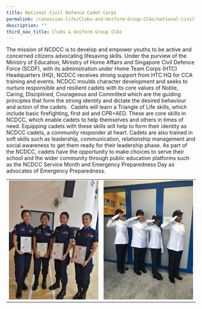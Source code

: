 ```yaml
---
title: National Civil Defence Cadet Corps
permalink: /canossian-life/Clubs-and-Uniform-Group-CCAs/national-civil-defence-cadet-corps/
description: ""
third_nav_title: Clubs & Uniform Group CCAs
---
```



The mission of NCDCC is to develop and empower youths to be active and concerned citizens advocating lifesaving skills. Under the purview of the Ministry of Education, Ministry of Home Affairs and Singapore Civil Defence Force (SCDF), with its administration under Home Team Corps (HTC) Headquarters (HQ), NCDCC receives strong support from HTC HQ for CCA training and events. NCDCC moulds character development and seeks to nurture responsible and resilient cadets with its core values of Noble, Caring, Disciplined, Courageous and Committed which are the guiding principles that form the strong identity and dictate the desired behaviour and action of the cadets.  Cadets will learn a Triangle of Life skills, which include basic firefighting, first aid and CPR+AED. These are core skills in NCDCC, which enable cadets to help themselves and others in times of need. Equipping cadets with these skills will help to form their identity as NCDCC cadets, a community responder at heart. Cadets are also trained in soft skills such as leadership, communication, relationship management and social awareness to get them ready for their leadership phase. As part of the NCDCC, cadets have the opportunity to make choices to serve their school and the wider community through public education platforms such as the NCDCC Service Month and Emergency Preparedness Day as advocates of Emergency Preparedness.

|   |   |
|---|---|
| ![](/images/Canossian%20Life/CLUBS%20&%20UNIFORM%20GROUP%20CCAS/NATIONAL%20CIVIL%20DEF%20CADET%20CORPS/fig8.jpg)  | ![](/images/Canossian%20Life/CLUBS%20&%20UNIFORM%20GROUP%20CCAS/NATIONAL%20CIVIL%20DEF%20CADET%20CORPS/NCDCC-4.jpeg)  |
